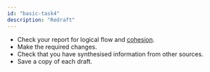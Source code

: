 ```yaml
---
id: "basic-task4"
description: "Redraft"
---
```


-   Check your report for logical flow and [cohesion](https://learninglab.rmit.edu.au/writing-fundamentals/academic-style/be-cohesive/). 
-   Make the required changes. 
-   Check that you have synthesised information from other sources. 
-   Save a copy of each draft.